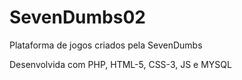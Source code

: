 # SevenDumbs02
Plataforma de jogos criados pela SevenDumbs

Desenvolvida com PHP, HTML-5, CSS-3, JS e MYSQL

